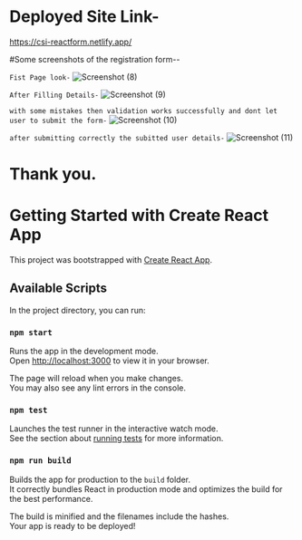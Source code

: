 # Deployed Site Link-
https://csi-reactform.netlify.app/

#Some screenshots of the registration form--

`Fist Page look-`
![Screenshot (8)](https://github.com/user-attachments/assets/153dd159-1d27-4439-ba11-5d21b841ce5e)

`After Filling Details-`
![Screenshot (9)](https://github.com/user-attachments/assets/a6f1fcff-d131-48a0-b3ba-f70a8f065adb)

`with some mistakes then validation works successfully and dont let user to submit the form-`
![Screenshot (10)](https://github.com/user-attachments/assets/5bc544dd-ee29-416f-b790-6d060936bf5f)

`after submitting correctly the subitted user details-`
![Screenshot (11)](https://github.com/user-attachments/assets/d32598c5-e01e-471f-80bd-80e72571457b)


# Thank you.


# Getting Started with Create React App

This project was bootstrapped with [Create React App](https://github.com/facebook/create-react-app).

## Available Scripts

In the project directory, you can run:

### `npm start`

Runs the app in the development mode.\
Open [http://localhost:3000](http://localhost:3000) to view it in your browser.

The page will reload when you make changes.\
You may also see any lint errors in the console.

### `npm test`

Launches the test runner in the interactive watch mode.\
See the section about [running tests](https://facebook.github.io/create-react-app/docs/running-tests) for more information.

### `npm run build`

Builds the app for production to the `build` folder.\
It correctly bundles React in production mode and optimizes the build for the best performance.

The build is minified and the filenames include the hashes.\
Your app is ready to be deployed!
